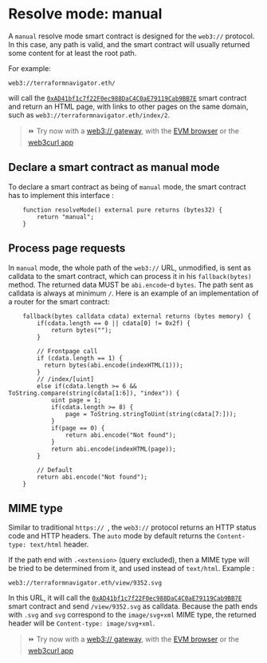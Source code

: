 # Resolve mode: manual

A ``manual`` resolve mode smart contract is designed for the ``web3://`` protocol. In this case, any path is valid, and the smart contract will usually returned some content for at least the root path.

For example:

```
web3://terraformnavigator.eth/
```

will call the [``0xAD41bf1c7f22F0ec988DaC4C0aE79119Cab9BB7E``](https://etherscan.io/address/0xAD41bf1c7f22F0ec988DaC4C0aE79119Cab9BB7E) smart contract and return an HTML page, with links to other pages on the same domain, such as ``web3://terraformnavigator.eth/index/2``.

> ⏩ Try now with a [web3:// gateway](https://terraformnavigator.w3eth.io/), with the [EVM browser](https://github.com/nand2/ethereum-browser) or the [web3curl app](https://github.com/web3-protocol/web3curl-js)


## Declare a smart contract as manual mode

To declare a smart contract as being of ``manual`` mode, the smart contract has to implement this interface : 

```
    function resolveMode() external pure returns (bytes32) {
        return "manual";
    }
```

## Process page requests

In ``manual`` mode, the whole path of the ``web3://`` URL, unmodified, is sent as calldata to the smart contract, which can process it in his ``fallback(bytes)`` method. The returned data MUST be ``abi.encode``-d ``bytes``. The path sent as calldata is always at minimum ``/``. Here is an example of an implementation of a router for the smart contract: 

```
    fallback(bytes calldata cdata) external returns (bytes memory) {
        if(cdata.length == 0 || cdata[0] != 0x2f) {
            return bytes("");
        }

        // Frontpage call
        if (cdata.length == 1) {
          return bytes(abi.encode(indexHTML(1)));
        }
        // /index/[uint]
        else if(cdata.length >= 6 && ToString.compare(string(cdata[1:6]), "index")) {
            uint page = 1;
            if(cdata.length >= 8) {
                page = ToString.stringToUint(string(cdata[7:]));
            }
            if(page == 0) {
                return abi.encode("Not found");
            }
            return abi.encode(indexHTML(page));
        }

        // Default
        return abi.encode("Not found");
    }
```


## MIME type

Similar to traditional ``https:// ``, the ``web3://`` protocol returns an HTTP status code and HTTP headers. The ``auto`` mode by default returns the ``Content-type: text/html`` header.

If the path end with ``.<extension>`` (query excluded), then a MIME type will be tried to be determined from it, and used instead of ``text/html``. Example : 

```
web3://terraformnavigator.eth/view/9352.svg
```

In this URL, it will call the [``0xAD41bf1c7f22F0ec988DaC4C0aE79119Cab9BB7E``](https://etherscan.io/address/0xAD41bf1c7f22F0ec988DaC4C0aE79119Cab9BB7E) smart contract and send ``/view/9352.svg`` as calldata. Because the path ends with ``.svg`` and ``svg`` correspond to the ``image/svg+xml`` MIME type, the returned header will be ``Content-type: image/svg+xml``.

> ⏩ Try now with a [web3:// gateway](https://terraformnavigator.w3eth.io/view/9352.svg), with the [EVM browser](https://github.com/nand2/ethereum-browser) or the [web3curl app](https://github.com/web3-protocol/web3curl-js)
